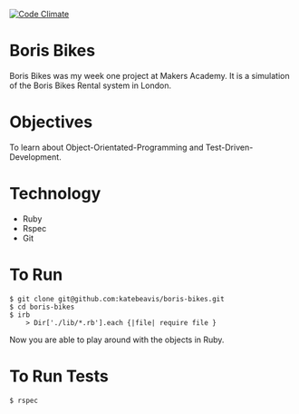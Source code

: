 [![Code Climate](https://codeclimate.com/github/katebeavis/boris-bikes/badges/gpa.svg)](https://codeclimate.com/github/katebeavis/boris-bikes)
# Boris Bikes

Boris Bikes was my week one project at Makers Academy. It is a simulation of the Boris Bikes Rental system in London.

# Objectives

To learn about Object-Orientated-Programming and Test-Driven-Development.

# Technology
- Ruby
- Rspec
- Git

# To Run
```
$ git clone git@github.com:katebeavis/boris-bikes.git
$ cd boris-bikes
$ irb
    > Dir['./lib/*.rb'].each {|file| require file }
```

Now you are able to play around with the objects in Ruby.

# To Run Tests
```
$ rspec
```
